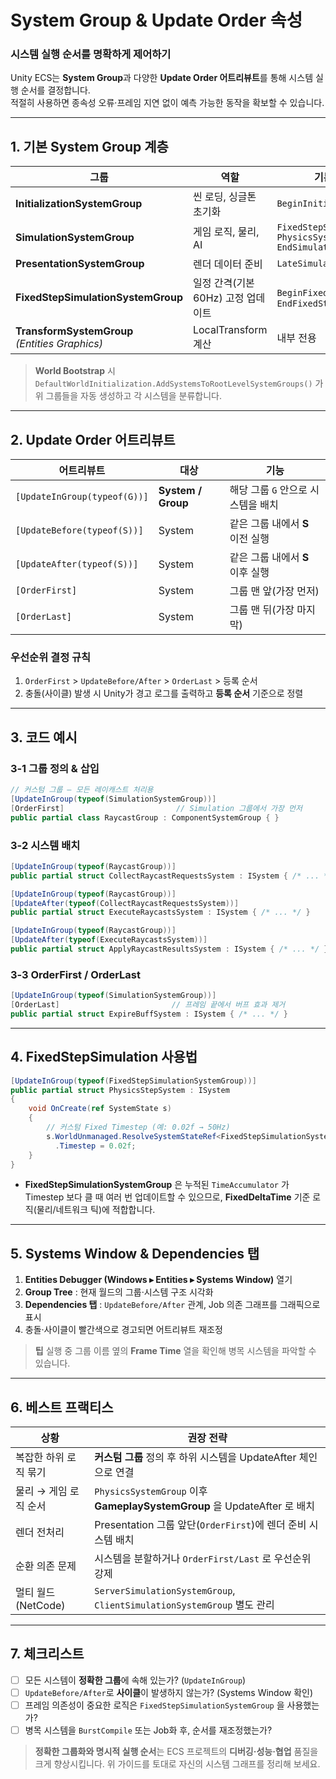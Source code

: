 # System Group & Update Order 속성
### 시스템 실행 순서를 명확하게 제어하기

Unity ECS는 **System Group**과 다양한 **Update Order 어트리뷰트**를 통해 시스템 실행 순서를 결정합니다.  
적절히 사용하면 종속성 오류·프레임 지연 없이 예측 가능한 동작을 확보할 수 있습니다.

---

## 1. 기본 System Group 계층

| 그룹 | 역할 | 기본 포함 서브그룹 |
|------|------|-------------------|
| **InitializationSystemGroup** | 씬 로딩, 싱글톤 초기화 | `BeginInitializationECBSystem` |
| **SimulationSystemGroup** | 게임 로직, 물리, AI | `FixedStepSimulationSystemGroup`<br>`PhysicsSystemGroup`<br>`EndSimulationECBSystem` |
| **PresentationSystemGroup** | 렌더 데이터 준비 | `LateSimulationSystemGroup` |
| **FixedStepSimulationSystemGroup** | 일정 간격(기본 60Hz) 고정 업데이트 | `BeginFixedStepECBSystem` / `EndFixedStepECBSystem` |
| **TransformSystemGroup** *(Entities Graphics)* | LocalTransform 계산 | 내부 전용 |

> **World Bootstrap** 시 `DefaultWorldInitialization.AddSystemsToRootLevelSystemGroups()` 가 위 그룹들을 자동 생성하고 각 시스템을 분류합니다.

---

## 2. Update Order 어트리뷰트

| 어트리뷰트 | 대상 | 기능 |
|------------|------|------|
| `[UpdateInGroup(typeof(G))]` | **System / Group** | 해당 그룹 `G` 안으로 시스템을 배치 |
| `[UpdateBefore(typeof(S))]` | System | 같은 그룹 내에서 **S** 이전 실행 |
| `[UpdateAfter(typeof(S))]` | System | 같은 그룹 내에서 **S** 이후 실행 |
| `[OrderFirst]` | System | 그룹 맨 앞(가장 먼저) |
| `[OrderLast]` | System | 그룹 맨 뒤(가장 마지막) |

### 우선순위 결정 규칙
1. `OrderFirst` > `UpdateBefore/After` > `OrderLast` > 등록 순서  
2. 충돌(사이클) 발생 시 Unity가 경고 로그를 출력하고 **등록 순서** 기준으로 정렬

---

## 3. 코드 예시

### 3‑1 그룹 정의 & 삽입
```csharp
// 커스텀 그룹 – 모든 레이캐스트 처리용
[UpdateInGroup(typeof(SimulationSystemGroup))]
[OrderFirst]                         // Simulation 그룹에서 가장 먼저
public partial class RaycastGroup : ComponentSystemGroup { }
```

### 3‑2 시스템 배치
```csharp
[UpdateInGroup(typeof(RaycastGroup))]
public partial struct CollectRaycastRequestsSystem : ISystem { /* ... */ }

[UpdateInGroup(typeof(RaycastGroup))]
[UpdateAfter(typeof(CollectRaycastRequestsSystem))]
public partial struct ExecuteRaycastsSystem : ISystem { /* ... */ }

[UpdateInGroup(typeof(RaycastGroup))]
[UpdateAfter(typeof(ExecuteRaycastsSystem))]
public partial struct ApplyRaycastResultsSystem : ISystem { /* ... */ }
```

### 3‑3 OrderFirst / OrderLast
```csharp
[UpdateInGroup(typeof(SimulationSystemGroup))]
[OrderLast]                         // 프레임 끝에서 버프 효과 제거
public partial struct ExpireBuffSystem : ISystem { /* ... */ }
```

---

## 4. FixedStepSimulation 사용법

```csharp
[UpdateInGroup(typeof(FixedStepSimulationSystemGroup))]
public partial struct PhysicsStepSystem : ISystem
{
    void OnCreate(ref SystemState s)
    {
        // 커스텀 Fixed Timestep (예: 0.02f → 50Hz)
        s.WorldUnmanaged.ResolveSystemStateRef<FixedStepSimulationSystemGroup>()
          .Timestep = 0.02f;
    }
}
```

* **FixedStepSimulationSystemGroup** 은 누적된 `TimeAccumulator` 가 Timestep 보다 클 때 여러 번 업데이트할 수 있으므로, **FixedDeltaTime** 기준 로직(물리/네트워크 틱)에 적합합니다.

---

## 5. Systems Window & Dependencies 탭

1. **Entities Debugger (Windows ▸ Entities ▸ Systems Window)** 열기  
2. **Group Tree** : 현재 월드의 그룹·시스템 구조 시각화  
3. **Dependencies 탭** : `UpdateBefore/After` 관계, Job 의존 그래프를 그래픽으로 표시  
4. 충돌·사이클이 빨간색으로 경고되면 어트리뷰트 재조정

> **팁** 실행 중 그룹 이름 옆의 **Frame Time** 열을 확인해 병목 시스템을 파악할 수 있습니다.

---

## 6. 베스트 프랙티스

| 상황 | 권장 전략 |
|------|-----------|
| 복잡한 하위 로직 묶기 | **커스텀 그룹** 정의 후 하위 시스템을 UpdateAfter 체인으로 연결 |
| 물리 → 게임 로직 순서 | `PhysicsSystemGroup` 이후 **GameplaySystemGroup** 을 UpdateAfter 로 배치 |
| 렌더 전처리 | Presentation 그룹 앞단(`OrderFirst`)에 렌더 준비 시스템 배치 |
| 순환 의존 문제 | 시스템을 분할하거나 `OrderFirst/Last` 로 우선순위 강제 |
| 멀티 월드(NetCode) | `ServerSimulationSystemGroup`, `ClientSimulationSystemGroup` 별도 관리 |

---

## 7. 체크리스트

- [ ] 모든 시스템이 **정확한 그룹**에 속해 있는가? (`UpdateInGroup`)  
- [ ] `UpdateBefore/After`로 **사이클**이 발생하지 않는가? (Systems Window 확인)  
- [ ] 프레임 의존성이 중요한 로직은 `FixedStepSimulationSystemGroup` 을 사용했는가?  
- [ ] 병목 시스템을 `BurstCompile` 또는 Job화 후, 순서를 재조정했는가?  

> **정확한 그룹화와 명시적 실행 순서**는 ECS 프로젝트의 **디버깅·성능·협업** 품질을 크게 향상시킵니다. 위 가이드를 토대로 자신의 시스템 그래프를 정리해 보세요.
